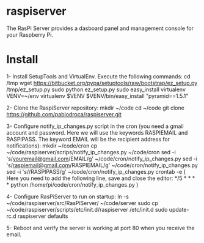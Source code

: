 raspiserver
===========

The RasPi Server provides a dasboard panel and management console for your Raspberry Pi.

Install
=======
1- Install SetupTools and VirtualEnv. Execute the following commands: 
cd /tmp
wget https://bitbucket.org/pypa/setuptools/raw/bootstrap/ez_setup.py /tmp/ez_setup.py
sudo python ez_setup.py
sudo easy_install virtualenv
VENV=~/env
virtualenv $VENV
$VENV/bin/easy_install "pyramid==1.5.1"

2- Clone the RaspiServer repository:
mkdir ~/code
cd ~/code
git clone https://github.com/pablodroca/raspiserver.git

3- Configure notify_ip_changes.py script in the cron (you need a gmail account and password. Here we will use the keywords RASPIEMAIL and RASPIPASS. The keyword EMAIL will be the recipient address for notifications):
mkdir ~/code/cron
cp ~/code/raspiserver/scrips/notify_ip_changes.py ~/code/cron
sed -i 's/<youremail@gmail.com>/EMAIL/g' ~/code/cron/notify_ip_changes.py
sed -i 's/<raspiemail@gmail.com>/RASPIEMAIL/g' ~/code/cron/notify_ip_changes.py
sed -i 's/<raspiemail-password>/RASPIPASS/g' ~/code/cron/notify_ip_changes.py
crontab -e
(
Here you need to add the following line, save and close the editor:
*/5 * * * * python /home/pi/code/cron/notify_ip_changes.py
)

4- Configure RasPiServer to run on startup:
ln -s ~/code/raspiserver/src/RasPiServer/ ~/code/server
sudo cp ~/code/raspiserver/scripts/etc/init.d/raspiserver /etc/init.d
sudo update-rc.d raspiserver defaults

5- Reboot and verify the server is working at port 80 when you receive the email.
